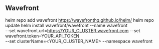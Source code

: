 
## Wavefront

helm repo add wavefront https://wavefronthq.github.io/helm/
helm repo update
helm install wavefront/wavefront --name wavefront \
--set wavefront.url=https://YOUR_CLUSTER.wavefront.com --set wavefront.token=YOUR_API_TOKEN \
--set clusterName=<YOUR_CLUSTER_NAME> --namespace wavefront
